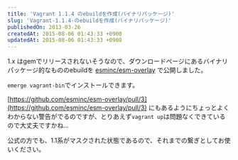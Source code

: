 ```yaml
---
title: 'Vagrant 1.1.4 のebuildを作成(バイナリパッケージ)'
slug: 'Vagrant-1.1.4-のebuildを作成(バイナリパッケージ)'
publishedOn: 2013-03-26
createdAt: 2015-08-06 01:43:33 +0900
updatedAt: 2015-08-06 01:43:33 +0900
---
```

1.x はgemでリリースされないそうなので、ダウンロードページにあるバイナリパッケージ的なもののebuildを [esminc/esm-overlay](https://github.com/esminc/esm-overlay) で公開しました。

`emerge vagrant-bin`でインストールできます。

[https://github.com/esminc/esm-overlay/pull/3](https://github.com/esminc/esm-overlay/pull/3) にもあるようにちょっとよくわからない警告がでるのですが、とりあえず`vagrant up`は問題なくできているので大丈夫ですかね…

公式の方でも、1.1系がマスクされた状態であるので、それまでの繋ぎとしてお使いください。
